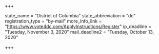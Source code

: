 +++

state_name = "District of Columbia"
state_abbreviation = "dc"
registration_type = "by-mail"
more_info_link = "https://www.vote4dc.com/ApplyInstructions/Register"
ip_deadline = "Tuesday, November 3, 2020"
mail_deadline2 = "Tuesday, October 13, 2020"

+++